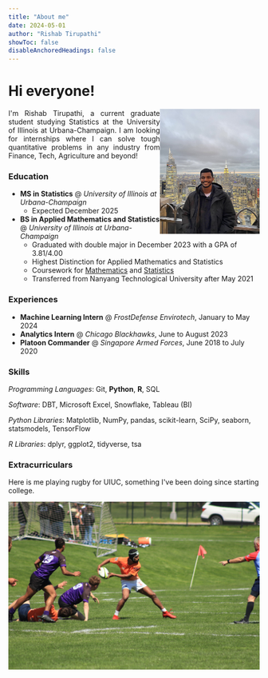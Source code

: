 ```yaml
---
title: "About me"
date: 2024-05-01
author: "Rishab Tirupathi"
showToc: false
disableAnchoredHeadings: false
---
```

# Hi everyone!
<img align="right" src="https://github.com/rishab-t0910/website/blob/main/static/nyc.jpeg" width="200" height="250">

<p align="justify">
I'm Rishab Tirupathi, a current graduate student studying Statistics at the University of Illinois at Urbana-Champaign. I am looking for internships where I can solve tough quantitative problems in any industry from Finance, Tech, Agriculture and beyond! 
</p>

### Education
* **MS in Statistics** @ _University of Illinois at Urbana-Champaign_
  * Expected December 2025 
* **BS in Applied Mathematics and Statistics** @ _University of Illinois at Urbana-Champaign_
  * Graduated with double major in December 2023 with a GPA of 3.81/4.00
  * Highest Distinction for Applied Mathematics and Statistics
  * Coursework for [Mathematics](https://rishab-t0910.github.io/website/courses/math) and [Statistics](https://rishab-t0910.github.io/website/courses/stats)
  * Transferred from Nanyang Technological University after May 2021
 
### Experiences
* **Machine Learning Intern** @ _FrostDefense Envirotech_, January to May 2024
* **Analytics Intern** @ _Chicago Blackhawks_, June to August 2023
* **Platoon Commander** @ _Singapore Armed Forces_, June 2018 to July 2020

### Skills
_Programming Languages_: Git, **Python**, **R**, SQL

_Software_: DBT, Microsoft Excel, Snowflake, Tableau (BI)

_Python Libraries_: Matplotlib, NumPy, pandas, scikit-learn, SciPy, seaborn, statsmodels, TensorFlow

_R Libraries_: dplyr, ggplot2, tidyverse, tsa

### Extracurriculars
Here is me playing rugby for UIUC, something I've been doing since starting college.

![Rugby season](https://github.com/rishab-t0910/website/blob/main/static/rugby_2.jpeg)

